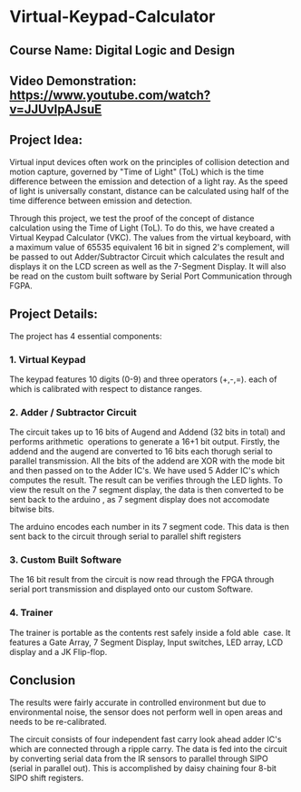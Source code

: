 # Virtual-Keypad-Calculator

## Course Name: Digital Logic and Design

## Video Demonstration: https://www.youtube.com/watch?v=JJUvIpAJsuE

## Project Idea:

Virtual input devices often work on the principles of collision detection and motion capture, governed by "Time of Light" (ToL) which is the time difference between the emission and detection of a light ray. As the speed of light is universally constant, distance can be calculated using half of the time difference between emission and detection. 

Through this project, we test the proof of the concept of distance calculation using the Time of Light (ToL). To do this, we have created a Virtual Keypad Calculator (VKC). The values from the virtual keyboard, with a maximum value of 65535 equivalent 16 bit in signed 2's complement, will be passed to out Adder/Subtractor Circuit which calculates the result and displays it on the LCD screen as well as the 7-Segment Display. It will also be read on the custom built software by Serial Port Communication through FGPA. 

## Project Details: 

The project has 4 essential components:

### 1. Virtual Keypad

The keypad features 10 digits (0-9) and three operators (+,-,=). each of which is calibrated with respect to distance ranges.

### 2. Adder / Subtractor Circuit

The circuit takes up to 16 bits of Augend and Addend (32 bits in total) and performs arithmetic  operations to generate a 16+1 bit output. Firstly, the addend and the augend are converted to 16 bits each thorugh serial to parallel transmission. All the bits of the addend are XOR with the mode bit and then passed on to the Adder IC's. We have used 5 Adder IC's which computes the result. The result can be verifies through the LED lights. To view the result on the 7 segment display, the data is then converted to be sent back to the arduino , as 7 segment display does not accomodate bitwise bits.

The arduino encodes each number in its 7 segment code. This data is then sent back to the circuit through serial to parallel shift registers

### 3. Custom Built Software 

The 16 bit result from the circuit is now read through the FPGA through serial port transmission and displayed onto our custom Software.

### 4. Trainer

The trainer is portable as the contents rest safely inside a fold able  case. It features a Gate Array, 7 Segment Display, Input switches, LED array, LCD display and a JK Flip-flop. 

## Conclusion


The results were fairly accurate in controlled environment but due to environmental noise, the sensor does not perform well in open areas and needs to be re-calibrated.
 
The circuit consists of four independent fast carry look ahead adder IC's which are connected through a ripple carry. The data is fed into the circuit by converting serial data from the IR sensors to parallel  through SIPO  (serial in parallel out). This is accomplished by daisy chaining four 8-bit SIPO shift registers.
 




